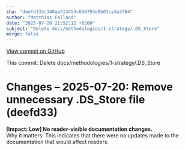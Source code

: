 ```yaml
---
sha: "deefd333c340aa513453c036793e0b01ca3a3f04"
author: "Matthias Falland"
date: "2025-07-20 21:52:12 +0200"
subject: "Delete docs/methodologies/1-strategy/.DS_Store"
merge: false
---
```


[View commit on GitHub](https://github.com/TheTrustedAdvisor/FabricAdoptionFramework/commit/deefd333c340aa513453c036793e0b01ca3a3f04)

This commit: Delete docs/methodologies/1-strategy/.DS_Store

# Changes – 2025-07-20: Remove unnecessary .DS_Store file (deefd33)

**[Impact: Low] No reader-visible documentation changes.**  
Why it matters: This indicates that there were no updates made to the documentation that would affect readers.
